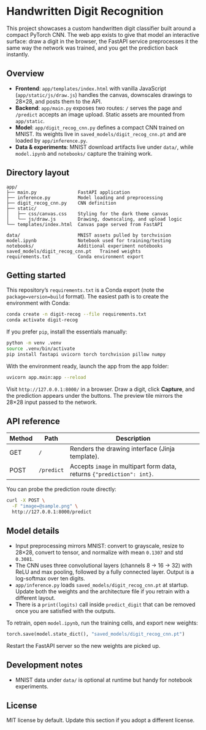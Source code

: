 # Handwritten Digit Recognition

This project showcases a custom handwritten digit classifier built around a compact PyTorch CNN. The web app exists to give that model an interactive surface: draw a digit in the browser, the FastAPI service preprocesses it the same way the network was trained, and you get the prediction back instantly.

## Overview

- **Frontend**: `app/templates/index.html` with vanilla JavaScript (`app/static/js/draw.js`) handles the canvas, downscales drawings to 28×28, and posts them to the API.
- **Backend**: `app/main.py` exposes two routes: `/` serves the page and `/predict` accepts an image upload. Static assets are mounted from `app/static`.
- **Model**: `app/digit_recog_cnn.py` defines a compact CNN trained on MNIST. Its weights live in `saved_models/digit_recog_cnn.pt` and are loaded by `app/inference.py`.
- **Data & experiments**: MNIST download artifacts live under `data/`, while `model.ipynb` and `notebooks/` capture the training work.

## Directory layout

```
app/
├── main.py               FastAPI application
├── inference.py          Model loading and preprocessing
├── digit_recog_cnn.py    CNN definition
├── static/
│   ├── css/canvas.css    Styling for the dark theme canvas
│   └── js/draw.js        Drawing, downscaling, and upload logic
└── templates/index.html  Canvas page served from FastAPI

data/                     MNIST assets pulled by torchvision
model.ipynb               Notebook used for training/testing
notebooks/                Additional experiment notebooks
saved_models/digit_recog_cnn.pt   Trained weights
requirements.txt          Conda environment export
```

## Getting started

This repository’s `requirements.txt` is a Conda export (note the `package=version=build` format). The easiest path is to create the environment with Conda:

```bash
conda create -n digit-recog --file requirements.txt
conda activate digit-recog
```

If you prefer `pip`, install the essentials manually:

```bash
python -m venv .venv
source .venv/bin/activate
pip install fastapi uvicorn torch torchvision pillow numpy
```

With the environment ready, launch the app from the app folder:

```bash
uvicorn app.main:app --reload
```

Visit `http://127.0.0.1:8000/` in a browser. Draw a digit, click **Capture**, and the prediction appears under the buttons. The preview tile mirrors the 28×28 input passed to the network.

## API reference

| Method | Path       | Description                                       |
|--------|------------|---------------------------------------------------|
| GET    | `/`        | Renders the drawing interface (Jinja template).   |
| POST   | `/predict` | Accepts `image` in multipart form data, returns `{"prediction": int}`. |

You can probe the prediction route directly:

```bash
curl -X POST \
  -F "image=@sample.png" \
  http://127.0.0.1:8000/predict
```

## Model details

- Input preprocessing mirrors MNIST: convert to grayscale, resize to 28×28, convert to tensor, and normalize with mean `0.1307` and std `0.3081`.
- The CNN uses three convolutional layers (channels 8 → 16 → 32) with ReLU and max pooling, followed by a fully connected layer. Output is a log-softmax over ten digits.
- `app/inference.py` loads `saved_models/digit_recog_cnn.pt` at startup. Update both the weights and the architecture file if you retrain with a different layout.
- There is a `print(logits)` call inside `predict_digit` that can be removed once you are satisfied with the outputs.

To retrain, open `model.ipynb`, run the training cells, and export new weights:

```python
torch.save(model.state_dict(), "saved_models/digit_recog_cnn.pt")
```

Restart the FastAPI server so the new weights are picked up.

## Development notes
- MNIST data under `data/` is optional at runtime but handy for notebook experiments.
## License

MIT license by default. Update this section if you adopt a different license.
